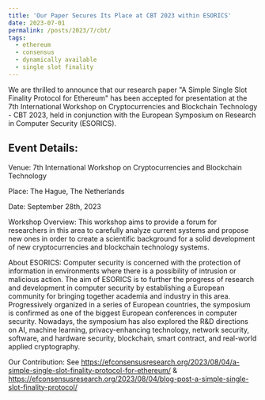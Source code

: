 ```yaml
---
title: 'Our Paper Secures Its Place at CBT 2023 within ESORICS'
date: 2023-07-01
permalink: /posts/2023/7/cbt/
tags:
  - ethereum
  - consensus
  - dynamically available
  - single slot finality
---
```


We are thrilled to announce that our research paper "A Simple Single Slot Finality Protocol for Ethereum" has been accepted for presentation at the 7th International Workshop on Cryptocurrencies and Blockchain Technology - CBT 2023, held in conjunction with the European Symposium on Research in Computer Security (ESORICS). 

## Event Details:

Venue: 7th International Workshop on Cryptocurrencies and Blockchain Technology

Place: The Hague, The Netherlands

Date: September 28th, 2023

Workshop Overview:
This workshop aims to provide a forum for researchers in this area to carefully analyze current systems and propose new ones in order to create a scientific background for a solid development of new cryptocurrencies and blockchain technology systems.

About ESORICS:
Computer security is concerned with the protection of information in environments where there is a possibility of intrusion or malicious action. The aim of ESORICS is to further the progress of research and development in computer security by establishing a European community for bringing together academia and industry in this area. Progressively organized in a series of European countries, the symposium is confirmed as one of the biggest European conferences in computer security. Nowadays, the symposium has also explored the R&D directions on AI, machine learning, privacy-enhancing technology, network security, software, and hardware security, blockchain, smart contract, and real-world applied cryptography.

Our Contribution: See https://efconsensusresearch.org/2023/08/04/a-simple-single-slot-finality-protocol-for-ethereum/ & https://efconsensusresearch.org/2023/08/04/blog-post-a-simple-single-slot-finality-protocol/
